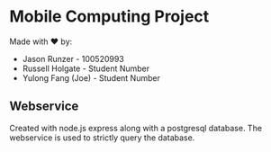 # Mobile Computing Project

Made with :heart: by:
- Jason Runzer - 100520993
- Russell Holgate - Student Number
- Yulong Fang (Joe) - Student Number

## Webservice

Created with node.js express along with a postgresql database.
The webservice is used to strictly query the database.
